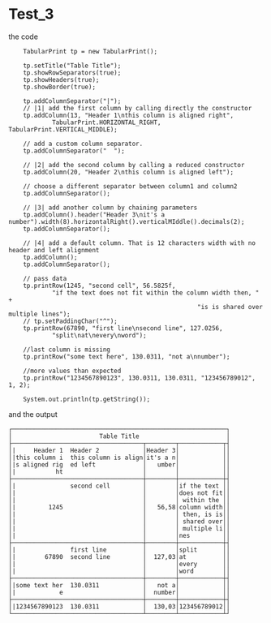 # Test_3
the code

        TabularPrint tp = new TabularPrint();
        
        tp.setTitle("Table Title");
        tp.showRowSeparators(true);
        tp.showHeaders(true);
        tp.showBorder(true);
        
        tp.addColumnSeparator("|");
        // |1| add the first column by calling directly the constructor
        tp.addColumn(13, "Header 1\nthis column is aligned right", 
                TabularPrint.HORIZONTAL_RIGHT, TabularPrint.VERTICAL_MIDDLE);
        
        // add a custom column separator.
        tp.addColumnSeparator("  ");
        
        // |2| add the second column by calling a reduced constructor
        tp.addColumn(20, "Header 2\nthis column is aligned left");
        
        // choose a different separator between column1 and column2
        tp.addColumnSeparator();
        
        // |3| add another column by chaining parameters
        tp.addColumn().header("Header 3\nit's a number").width(8).horizontalRight().verticalMIddle().decimals(2);
        tp.addColumnSeparator();
        
        // |4| add a default column. That is 12 characters width with no header and left alignment
        tp.addColumn();
        tp.addColumnSeparator();
        
        // pass data
        tp.printRow(1245, "second cell", 56.5825f, 
                "if the text does not fit within the column width then, " + 
                                                        "is is shared over multiple lines");
        // tp.setPaddingChar("^");
        tp.printRow(67890, "first line\nsecond line", 127.0256,
                "split\nat\nevery\nword");
        
        //last column is missing
        tp.printRow("some text here", 130.0311, "not a\nnumber");
        
        //more values than expected
        tp.printRow("1234567890123", 130.0311, 130.0311, "123456789012", 1, 2);
        
        System.out.println(tp.getString());

and the output

    ┌───────────────────────────────────────────────────────────┐
    │                        Table Title                        │
    ├────────────────────────────────────┬────────┬────────────┬┤
    │|     Header 1  Header 2            │Header 3│            ││
    │|this column i  this column is align│it's a n│            ││
    │|s aligned rig  ed left             │   umber│            ││
    │|           ht                      │        │            ││
    ├────────────────────────────────────┼────────┼────────────┼┤
    │|               second cell         │        │if the text ││
    │|                                   │        │does not fit││
    │|                                   │        │ within the ││
    │|         1245                      │   56,58│column width││
    │|                                   │        │ then, is is││
    │|                                   │        │ shared over││
    │|                                   │        │ multiple li││
    │|                                   │        │nes         ││
    ├────────────────────────────────────┼────────┼────────────┼┤
    │|               first line          │        │split       ││
    │|        67890  second line         │  127,03│at          ││
    │|                                   │        │every       ││
    │|                                   │        │word        ││
    ├────────────────────────────────────┼────────┼────────────┼┤
    │|some text her  130.0311            │   not a│            ││
    │|            e                      │  number│            ││
    ├────────────────────────────────────┼────────┼────────────┼┤
    │|1234567890123  130.0311            │  130,03│123456789012││
    └────────────────────────────────────┴────────┴────────────┴┘

